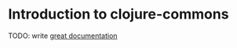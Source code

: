 # Introduction to clojure-commons

TODO: write [great documentation](http://jacobian.org/writing/great-documentation/what-to-write/)
